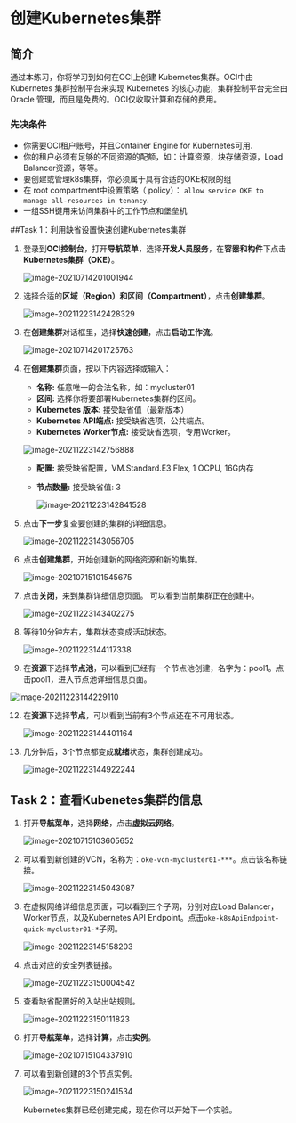 # 创建Kubernetes集群 

## 简介

通过本练习，你将学习到如何在OCI上创建 Kubernetes集群。OCI中由Kubernetes 集群控制平台来实现 Kubernetes 的核心功能，集群控制平台完全由 Oracle 管理，而且是免费的。OCI仅收取计算和存储的费用。



### 先决条件

- 你需要OCI租户账号，并且Container Engine for Kubernetes可用.
- 你的租户必须有足够的不同资源的配额，如：计算资源，块存储资源，Load Balancer资源，等等。
- 要创建或管理k8s集群，你必须属于具有合适的OKE权限的组
- 在 root compartment中设置策略（ policy）：  ```allow service OKE to manage all-resources in tenancy```.
- 一组SSH键用来访问集群中的工作节点和堡垒机

##Task 1：利用缺省设置快速创建Kubernetes集群

1. 登录到**OCI控制台**，打开**导航菜单**，选择**开发人员服务**，在**容器和构件**下点击**Kubernetes集群（OKE）**。

   ![image-20210714201001944](images/image-20210714201001944.png)

2. 选择合适的**区域（Region）**和**区间（Compartment）**，点击**创建集群**。

   ![image-20211223142428329](images/image-20211223142428329.png)

3. 在**创建集群**对话框里，选择**快速创建**，点击**启动工作流**。

   ![image-20210714201725763](images/image-20210714201725763.png)

4. 在**创建集群**页面，按以下内容选择或输入：

   - **名称:** 任意唯一的合法名称，如：mycluster01
   - **区间:** 选择你将要部署Kubernetes集群的区间。
   - **Kubernetes 版本:** 接受缺省值（最新版本）
   - **Kubernetes API端点:** 接受缺省选项，公共端点。
   - **Kubernetes Worker节点:** 接受缺省选项，专用Worker。

   ![image-20211223142756888](images/image-20211223142756888.png)

   - **配置:** 接受缺省配置，VM.Standard.E3.Flex, 1 OCPU, 16G内存

   - **节点数量:** 接受缺省值: 3

       ![image-20211223142841528](images/image-20211223142841528.png)

       

   

6. 点击**下一步**复查要创建的集群的详细信息。

   ![image-20211223143056705](images/image-20211223143056705.png)

7. 点击**创建集群**，开始创建新的网络资源和新的集群。

   ![image-20210715101545675](images/image-20210715101545675.png)

8. 点击**关闭**，来到集群详细信息页面。 可以看到当前集群正在创建中。

   ![image-20211223143402275](images/image-20211223143402275.png)

9. 等待10分钟左右，集群状态变成活动状态。

   ![image-20211223144117338](images/image-20211223144117338.png)

9. 在**资源**下选择**节点池**，可以看到已经有一个节点池创建，名字为：pool1。点击pool1，进入节点池详细信息页面。

  ![image-20211223144229110](images/image-20211223144229110.png)

  

12. 在**资源**下选择**节点**，可以看到当前有3个节点还在不可用状态。

    ![image-20211223144401164](images/image-20211223144401164.png)

13. 几分钟后，3个节点都变成**就绪**状态，集群创建成功。

    ![image-20211223144922244](images/image-20211223144922244.png)



## Task 2：查看Kubenetes集群的信息

1. 打开**导航菜单**，选择**网络**，点击**虚拟云网络**。

   ![image-20210715103605652](images/image-20210715103605652.png)

2. 可以看到新创建的VCN，名称为：`oke-vcn-mycluster01-***`。点击该名称链接。

   ![image-20211223145043087](images/image-20211223145043087.png)

3. 在虚拟网络详细信息页面，可以看到三个子网，分别对应Load Balancer，Worker节点，以及Kubernetes API Endpoint。点击`oke-k8sApiEndpoint-quick-mycluster01-*`子网。

   ![image-20211223145158203](images/image-20211223145158203.png)

4. 点击对应的安全列表链接。

   ![image-20211223150004542](images/image-20211223150004542.png)

5. 查看缺省配置好的入站出站规则。

   ![image-20211223150111823](images/image-20211223150111823.png)

   

6. 打开**导航菜单**，选择**计算**，点击**实例**。

   ![image-20210715104337910](images/image-20210715104337910.png)

7. 可以看到新创建的3个节点实例。

   ![image-20211223150241534](images/image-20211223150241534.png)

   

   Kubernetes集群已经创建完成，现在你可以开始下一个实验。

   

